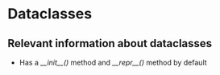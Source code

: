 # Dataclasses

## Relevant information about dataclasses

- Has a *\_\_init\_\_()* method and *\_\_repr\_\_()* method by default